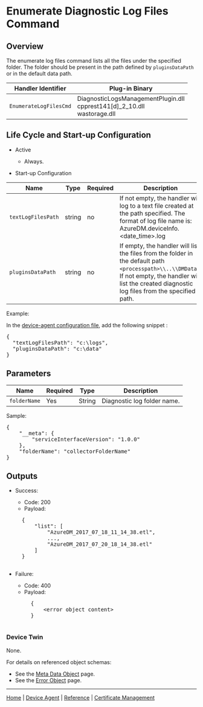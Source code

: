 # Enumerate Diagnostic Log Files Command

## Overview

The enumerate log files command lists all the files under the specified folder. The folder should be present in the path defined by `pluginsDataPath` or in the default data path. 

| Handler Identifier | Plug-in Binary |
|----|----|
| `EnumerateLogFilesCmd` | DiagnosticLogsManagementPlugin.dll<br/>cpprest141[d]_2_10.dll<br/>wastorage.dll |

## Life Cycle and Start-up Configuration

- Active
    - Always.

- Start-up Configuration

| Name | Type | Required | Description |
|------|------|----------|-------------|
| `textLogFilesPath` | string | no | If not empty, the handler will log to a text file created at the path specified. The format of log file name is: AzureDM.deviceInfo.&lt;date_time&gt;.log |
| `pluginsDataPath` | string | no | If empty, the handler will list the files from the folder in the default path `<processpath>\\..\\DMData)`. If not empty, the handler will list the created diagnostic log files from the specified path. |  

Example:

In the [device-agent configuration file](../../reference/device-agent-configuration-file.md), add the following snippet :

<pre>
{
  "textLogFilesPath": "c:\logs",
  "pluginsDataPath": "c:\data"
}
</pre>

## Parameters

| Name | Required | Type | Description |
|-----|-----|-----|-----|
| `folderName` | Yes | String | Diagnostic log folder name. |

Sample:

<pre>
{
    "__meta": {
        "serviceInterfaceVersion": "1.0.0"
    },
    "folderName": "collectorFolderName"
}
</pre>

## Outputs

- Success:
    - Code: 200
    - Payload:
    <pre>
    {
        "list": [
            "AzureDM_2017_07_18_11_14_38.etl",
            ...,
            "AzureDM_2017_07_20_18_14_38.etl"
        ]
    }
    </pre>

- Failure:
    - Code: 400
    - Payload:
        <pre>
        {
            &lt;error object content&gt;
        }
        </pre>

### Device Twin

None.

For details on referenced object schemas:

- See the [Meta Data Object](meta-object.md) page.
- See the [Error Object](error-object.md) page.

----

[Home](../../../../README.md) | [Device Agent](../../device-agent.md) | [Reference](../../reference.md) | [Certificate Management](certificate-management.md)